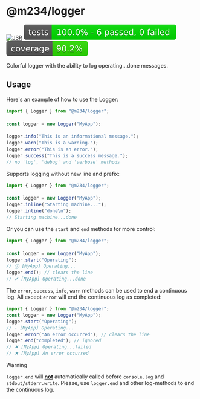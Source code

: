 # @m234/logger

[![JSR](https://jsr.io/badges/@m234/logger)](https://jsr.io/@m234/logger)
![Tests](./assets/badge-tests.svg) ![Tests coverage](./assets/badge-cov.svg)

Colorful logger with the ability to log operating...done messages.

## Usage

Here's an example of how to use the Logger:

```ts
import { Logger } from "@m234/logger";

const logger = new Logger("MyApp");

logger.info("This is an informational message.");
logger.warn("This is a warning.");
logger.error("This is an error.");
logger.success("This is a success message.");
// no 'log', 'debug' and 'verbose' methods
```

Supports logging without new line and prefix:

```ts
import { Logger } from "@m234/logger";

const logger = new Logger("MyApp");
logger.inline("Starting machine...");
logger.inline("done\n");
// Starting machine...done
```

Or you can use the `start` and `end` methods for more control:

```ts
import { Logger } from "@m234/logger";

const logger = new Logger("MyApp");
logger.start("Operating");
// ⓘ [MyApp] Operating...
logger.end(); // clears the line
// ✔ [MyApp] Operating...done
```

The `error`, `success`, `info`, `warn` methods can be used to end a continuous
log. All except `error` will end the continuous log as completed:

```ts
import { Logger } from "@m234/logger";
const logger = new Logger("MyApp");
logger.start("Operating");
// - [MyApp] Operating...
logger.error("An error occurred"); // clears the line
logger.end("completed"); // ignored
// ✖ [MyApp] Operating...failed
// ✖ [MyApp] An error occurred
```

> [!WARNING]
> `logger.end` will <u>**not**</u> automatically called before `console.log` and
> `stdout/stderr.write`. Please, use `logger.end` and other log-methods to end
> the continuous log.
